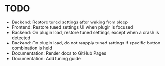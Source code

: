 # TODO

- Backend: Restore tuned settings after waking from sleep
- Frontend: Restore tuned settings UI when plugin is focused
- Backend: On plugin load, restore tuned settings, except when a crash is detected
- Backend: On plugin load, do not reapply tuned settings if specific button combination is held
- Documentation: Render docs to GitHub Pages
- Documentation: Add tuning guide
